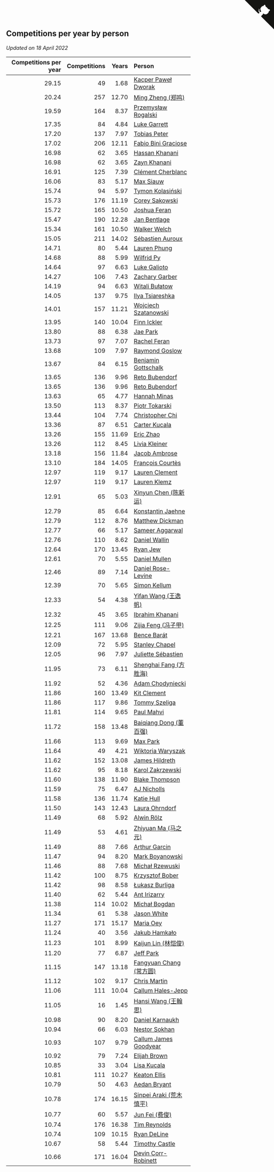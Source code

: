 ## Competitions per year by person

*Updated on 18 April 2022*

| Competitions per year | Competitions | Years | Person |
| ---: | ---: | ---: | :--- |
| 29.15 | 49 | 1.68 | [Kacper Paweł Dworak](https://www.worldcubeassociation.org/persons/2020DWOR01) |
| 20.24 | 257 | 12.70 | [Ming Zheng (郑鸣)](https://www.worldcubeassociation.org/persons/2009ZHEN11) |
| 19.59 | 164 | 8.37 | [Przemysław Rogalski](https://www.worldcubeassociation.org/persons/2013ROGA02) |
| 17.35 | 84 | 4.84 | [Luke Garrett](https://www.worldcubeassociation.org/persons/2017GARR05) |
| 17.20 | 137 | 7.97 | [Tobias Peter](https://www.worldcubeassociation.org/persons/2014PETE03) |
| 17.02 | 206 | 12.11 | [Fabio Bini Graciose](https://www.worldcubeassociation.org/persons/2010GRAC02) |
| 16.98 | 62 | 3.65 | [Hassan Khanani](https://www.worldcubeassociation.org/persons/2018KHAN26) |
| 16.98 | 62 | 3.65 | [Zayn Khanani](https://www.worldcubeassociation.org/persons/2018KHAN28) |
| 16.91 | 125 | 7.39 | [Clément Cherblanc](https://www.worldcubeassociation.org/persons/2014CHER05) |
| 16.06 | 83 | 5.17 | [Max Siauw](https://www.worldcubeassociation.org/persons/2017SIAU02) |
| 15.74 | 94 | 5.97 | [Tymon Kolasiński](https://www.worldcubeassociation.org/persons/2016KOLA02) |
| 15.73 | 176 | 11.19 | [Corey Sakowski](https://www.worldcubeassociation.org/persons/2011SAKO01) |
| 15.72 | 165 | 10.50 | [Joshua Feran](https://www.worldcubeassociation.org/persons/2011FERA01) |
| 15.47 | 190 | 12.28 | [Jan Bentlage](https://www.worldcubeassociation.org/persons/2010BENT01) |
| 15.34 | 161 | 10.50 | [Walker Welch](https://www.worldcubeassociation.org/persons/2011WELC01) |
| 15.05 | 211 | 14.02 | [Sébastien Auroux](https://www.worldcubeassociation.org/persons/2008AURO01) |
| 14.71 | 80 | 5.44 | [Lauren Phung](https://www.worldcubeassociation.org/persons/2016PHUN02) |
| 14.68 | 88 | 5.99 | [Wilfrid Py](https://www.worldcubeassociation.org/persons/2016PYWI01) |
| 14.64 | 97 | 6.63 | [Luke Galioto](https://www.worldcubeassociation.org/persons/2015GALI02) |
| 14.27 | 106 | 7.43 | [Zachary Garber](https://www.worldcubeassociation.org/persons/2014GARB01) |
| 14.19 | 94 | 6.63 | [Witali Bułatow](https://www.worldcubeassociation.org/persons/2015BUAT01) |
| 14.05 | 137 | 9.75 | [Ilya Tsiareshka](https://www.worldcubeassociation.org/persons/2012TERE01) |
| 14.01 | 157 | 11.21 | [Wojciech Szatanowski](https://www.worldcubeassociation.org/persons/2011SZAT01) |
| 13.95 | 140 | 10.04 | [Finn Ickler](https://www.worldcubeassociation.org/persons/2012ICKL01) |
| 13.80 | 88 | 6.38 | [Jae Park](https://www.worldcubeassociation.org/persons/2015PARK24) |
| 13.73 | 97 | 7.07 | [Rachel Feran](https://www.worldcubeassociation.org/persons/2015FERA01) |
| 13.68 | 109 | 7.97 | [Raymond Goslow](https://www.worldcubeassociation.org/persons/2014GOSL01) |
| 13.67 | 84 | 6.15 | [Benjamin Gottschalk](https://www.worldcubeassociation.org/persons/2016GOTT01) |
| 13.65 | 136 | 9.96 | [Reto Bubendorf](https://www.worldcubeassociation.org/persons/2012BUBE01) |
| 13.65 | 136 | 9.96 | [Reto Bubendorf](https://www.worldcubeassociation.org/persons/2012BUBE01) |
| 13.63 | 65 | 4.77 | [Hannah Minas](https://www.worldcubeassociation.org/persons/2017MINA04) |
| 13.50 | 113 | 8.37 | [Piotr Tokarski](https://www.worldcubeassociation.org/persons/2013TOKA01) |
| 13.44 | 104 | 7.74 | [Christopher Chi](https://www.worldcubeassociation.org/persons/2014CHIC01) |
| 13.36 | 87 | 6.51 | [Carter Kucala](https://www.worldcubeassociation.org/persons/2015KUCA01) |
| 13.26 | 155 | 11.69 | [Eric Zhao](https://www.worldcubeassociation.org/persons/2010ZHAO19) |
| 13.26 | 112 | 8.45 | [Livia Kleiner](https://www.worldcubeassociation.org/persons/2013KLEI03) |
| 13.18 | 156 | 11.84 | [Jacob Ambrose](https://www.worldcubeassociation.org/persons/2010AMBR01) |
| 13.10 | 184 | 14.05 | [François Courtès](https://www.worldcubeassociation.org/persons/2008COUR01) |
| 12.97 | 119 | 9.17 | [Lauren Clement](https://www.worldcubeassociation.org/persons/2013KLEM01) |
| 12.97 | 119 | 9.17 | [Lauren Klemz](https://www.worldcubeassociation.org/persons/2013KLEM01) |
| 12.91 | 65 | 5.03 | [Xinyun Chen (陈新运)](https://www.worldcubeassociation.org/persons/2017CHEN36) |
| 12.79 | 85 | 6.64 | [Konstantin Jaehne](https://www.worldcubeassociation.org/persons/2015JAEH01) |
| 12.79 | 112 | 8.76 | [Matthew Dickman](https://www.worldcubeassociation.org/persons/2013DICK01) |
| 12.77 | 66 | 5.17 | [Sameer Aggarwal](https://www.worldcubeassociation.org/persons/2017AGGA01) |
| 12.76 | 110 | 8.62 | [Daniel Wallin](https://www.worldcubeassociation.org/persons/2013WALL03) |
| 12.64 | 170 | 13.45 | [Ryan Jew](https://www.worldcubeassociation.org/persons/2008JEWR01) |
| 12.61 | 70 | 5.55 | [Daniel Mullen](https://www.worldcubeassociation.org/persons/2016MULL04) |
| 12.46 | 89 | 7.14 | [Daniel Rose-Levine](https://www.worldcubeassociation.org/persons/2015ROSE01) |
| 12.39 | 70 | 5.65 | [Simon Kellum](https://www.worldcubeassociation.org/persons/2016KELL12) |
| 12.33 | 54 | 4.38 | [Yifan Wang (王逸帆)](https://www.worldcubeassociation.org/persons/2017WANY29) |
| 12.32 | 45 | 3.65 | [Ibrahim Khanani](https://www.worldcubeassociation.org/persons/2018KHAN27) |
| 12.25 | 111 | 9.06 | [Zijia Feng (冯子甲)](https://www.worldcubeassociation.org/persons/2013FENG02) |
| 12.21 | 167 | 13.68 | [Bence Barát](https://www.worldcubeassociation.org/persons/2008BARA01) |
| 12.09 | 72 | 5.95 | [Stanley Chapel](https://www.worldcubeassociation.org/persons/2016CHAP04) |
| 12.05 | 96 | 7.97 | [Juliette Sébastien](https://www.worldcubeassociation.org/persons/2014SEBA01) |
| 11.95 | 73 | 6.11 | [Shenghai Fang (方胜海)](https://www.worldcubeassociation.org/persons/2016FANG01) |
| 11.92 | 52 | 4.36 | [Adam Chodyniecki](https://www.worldcubeassociation.org/persons/2017CHOD02) |
| 11.86 | 160 | 13.49 | [Kit Clement](https://www.worldcubeassociation.org/persons/2008CLEM01) |
| 11.86 | 117 | 9.86 | [Tommy Szeliga](https://www.worldcubeassociation.org/persons/2012SZEL01) |
| 11.81 | 114 | 9.65 | [Paul Mahvi](https://www.worldcubeassociation.org/persons/2012MAHV01) |
| 11.72 | 158 | 13.48 | [Baiqiang Dong (董百强)](https://www.worldcubeassociation.org/persons/2008DONG06) |
| 11.66 | 113 | 9.69 | [Max Park](https://www.worldcubeassociation.org/persons/2012PARK03) |
| 11.64 | 49 | 4.21 | [Wiktoria Waryszak](https://www.worldcubeassociation.org/persons/2018WARY01) |
| 11.62 | 152 | 13.08 | [James Hildreth](https://www.worldcubeassociation.org/persons/2009HILD01) |
| 11.62 | 95 | 8.18 | [Karol Zakrzewski](https://www.worldcubeassociation.org/persons/2014ZAKR01) |
| 11.60 | 138 | 11.90 | [Blake Thompson](https://www.worldcubeassociation.org/persons/2010THOM03) |
| 11.59 | 75 | 6.47 | [AJ Nicholls](https://www.worldcubeassociation.org/persons/2015NICH04) |
| 11.58 | 136 | 11.74 | [Katie Hull](https://www.worldcubeassociation.org/persons/2010HULL01) |
| 11.50 | 143 | 12.43 | [Laura Ohrndorf](https://www.worldcubeassociation.org/persons/2009OHRN01) |
| 11.49 | 68 | 5.92 | [Alwin Rölz](https://www.worldcubeassociation.org/persons/2016ROLZ01) |
| 11.49 | 53 | 4.61 | [Zhiyuan Ma (马之元)](https://www.worldcubeassociation.org/persons/2017MAZH04) |
| 11.49 | 88 | 7.66 | [Arthur Garcin](https://www.worldcubeassociation.org/persons/2014GARC27) |
| 11.47 | 94 | 8.20 | [Mark Boyanowski](https://www.worldcubeassociation.org/persons/2014BOYA01) |
| 11.46 | 88 | 7.68 | [Michał Rzewuski](https://www.worldcubeassociation.org/persons/2014RZEW01) |
| 11.42 | 100 | 8.75 | [Krzysztof Bober](https://www.worldcubeassociation.org/persons/2013BOBE01) |
| 11.42 | 98 | 8.58 | [Łukasz Burliga](https://www.worldcubeassociation.org/persons/2013BURL01) |
| 11.40 | 62 | 5.44 | [Ant Irizarry](https://www.worldcubeassociation.org/persons/2016IRIZ02) |
| 11.38 | 114 | 10.02 | [Michał Bogdan](https://www.worldcubeassociation.org/persons/2012BOGD01) |
| 11.34 | 61 | 5.38 | [Jason White](https://www.worldcubeassociation.org/persons/2016WHIT16) |
| 11.27 | 171 | 15.17 | [Maria Oey](https://www.worldcubeassociation.org/persons/2007OEYM01) |
| 11.24 | 40 | 3.56 | [Jakub Hamkało](https://www.worldcubeassociation.org/persons/2018HAMK01) |
| 11.23 | 101 | 8.99 | [Kaijun Lin (林恺俊)](https://www.worldcubeassociation.org/persons/2013LINK01) |
| 11.20 | 77 | 6.87 | [Jeff Park](https://www.worldcubeassociation.org/persons/2015PARK08) |
| 11.15 | 147 | 13.18 | [Fangyuan Chang (常方圆)](https://www.worldcubeassociation.org/persons/2009CHAN04) |
| 11.12 | 102 | 9.17 | [Chris Martin](https://www.worldcubeassociation.org/persons/2013MART03) |
| 11.06 | 111 | 10.04 | [Callum Hales-Jepp](https://www.worldcubeassociation.org/persons/2012HALE01) |
| 11.05 | 16 | 1.45 | [Hansi Wang (王翰思)](https://www.worldcubeassociation.org/persons/2020WANG19) |
| 10.98 | 90 | 8.20 | [Daniel Karnaukh](https://www.worldcubeassociation.org/persons/2014KARN02) |
| 10.94 | 66 | 6.03 | [Nestor Sokhan](https://www.worldcubeassociation.org/persons/2016SOKH01) |
| 10.93 | 107 | 9.79 | [Callum James Goodyear](https://www.worldcubeassociation.org/persons/2012GOOD02) |
| 10.92 | 79 | 7.24 | [Elijah Brown](https://www.worldcubeassociation.org/persons/2015BROW03) |
| 10.85 | 33 | 3.04 | [Lisa Kucala](https://www.worldcubeassociation.org/persons/2019KUCA01) |
| 10.81 | 111 | 10.27 | [Keaton Ellis](https://www.worldcubeassociation.org/persons/2012ELLI01) |
| 10.79 | 50 | 4.63 | [Aedan Bryant](https://www.worldcubeassociation.org/persons/2017BRYA06) |
| 10.78 | 174 | 16.15 | [Sinpei Araki (荒木慎平)](https://www.worldcubeassociation.org/persons/2006ARAK01) |
| 10.77 | 60 | 5.57 | [Jun Fei (费俊)](https://www.worldcubeassociation.org/persons/2016FEIJ02) |
| 10.74 | 176 | 16.38 | [Tim Reynolds](https://www.worldcubeassociation.org/persons/2005REYN01) |
| 10.74 | 109 | 10.15 | [Ryan DeLine](https://www.worldcubeassociation.org/persons/2012DELI01) |
| 10.67 | 58 | 5.44 | [Timothy Castle](https://www.worldcubeassociation.org/persons/2016CAST48) |
| 10.66 | 171 | 16.04 | [Devin Corr-Robinett](https://www.worldcubeassociation.org/persons/2006CORR01) |


<a href="https://github.com/jonatanklosko/wca_statistics" class="github-corner" aria-label="View source on Github"><svg width="80" height="80" viewBox="0 0 250 250" style="fill:#151513; color:#fff; position: absolute; top: 0; border: 0; right: 0;" aria-hidden="true"><path d="M0,0 L115,115 L130,115 L142,142 L250,250 L250,0 Z"></path><path d="M128.3,109.0 C113.8,99.7 119.0,89.6 119.0,89.6 C122.0,82.7 120.5,78.6 120.5,78.6 C119.2,72.0 123.4,76.3 123.4,76.3 C127.3,80.9 125.5,87.3 125.5,87.3 C122.9,97.6 130.6,101.9 134.4,103.2" fill="currentColor" style="transform-origin: 130px 106px;" class="octo-arm"></path><path d="M115.0,115.0 C114.9,115.1 118.7,116.5 119.8,115.4 L133.7,101.6 C136.9,99.2 139.9,98.4 142.2,98.6 C133.8,88.0 127.5,74.4 143.8,58.0 C148.5,53.4 154.0,51.2 159.7,51.0 C160.3,49.4 163.2,43.6 171.4,40.1 C171.4,40.1 176.1,42.5 178.8,56.2 C183.1,58.6 187.2,61.8 190.9,65.4 C194.5,69.0 197.7,73.2 200.1,77.6 C213.8,80.2 216.3,84.9 216.3,84.9 C212.7,93.1 206.9,96.0 205.4,96.6 C205.1,102.4 203.0,107.8 198.3,112.5 C181.9,128.9 168.3,122.5 157.7,114.1 C157.9,116.9 156.7,120.9 152.7,124.9 L141.0,136.5 C139.8,137.7 141.6,141.9 141.8,141.8 Z" fill="currentColor" class="octo-body"></path></svg></a><style>.github-corner:hover .octo-arm{animation:octocat-wave 560ms ease-in-out}@keyframes octocat-wave{0%,100%{transform:rotate(0)}20%,60%{transform:rotate(-25deg)}40%,80%{transform:rotate(10deg)}}@media (max-width:500px){.github-corner:hover .octo-arm{animation:none}.github-corner .octo-arm{animation:octocat-wave 560ms ease-in-out}}</style>
